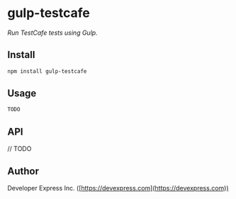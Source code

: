# gulp-testcafe
*Run TestCafe tests using Gulp.*

## Install
```sh
npm install gulp-testcafe
```

## Usage
```js
TODO
```

## API
// TODO

## Author
Developer Express Inc. ([https://devexpress.com](https://devexpress.com))
